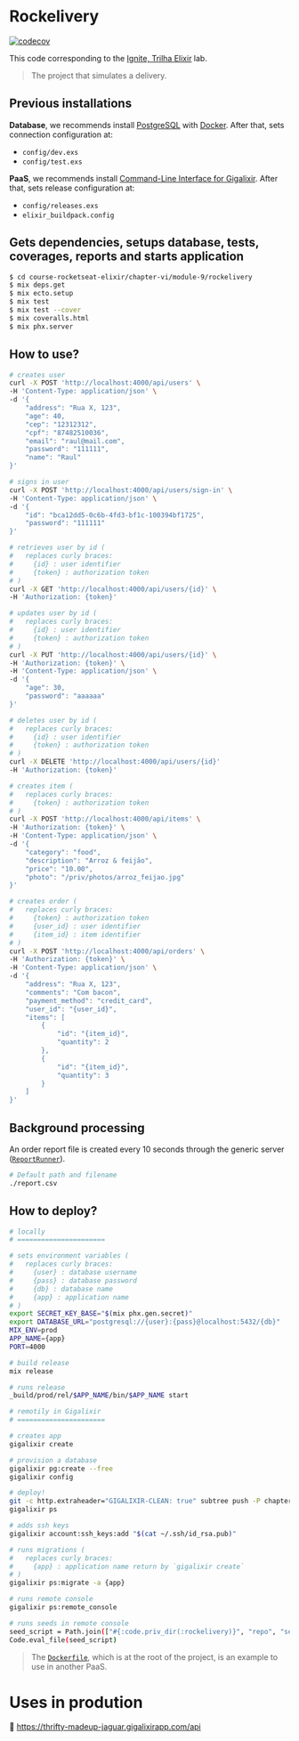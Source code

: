 # Rockelivery

[![codecov](https://codecov.io/gh/raulpe7eira/course-rocketseat-elixir/branch/main/graph/badge.svg?flag=chapter_vi-module_9-rockelivery)](https://codecov.io/gh/raulpe7eira/course-rocketseat-elixir/tree/main/chapter-vi/module-9/rockelivery)

This code corresponding to the [Ignite, Trilha Elixir](https://app.rocketseat.com.br/ignite/elixir/) lab.

> The project that simulates a delivery.

## Previous installations

**Database**, we recommends install [PostgreSQL](https://www.postgresql.org/) with [Docker](https://hub.docker.com/_/postgres). After that, sets connection configuration at:
- `config/dev.exs`
- `config/test.exs`

**PaaS**, we recommends install [Command-Line Interface for Gigalixir](https://gigalixir.readthedocs.io/en/latest/getting-started-guide.html#install-the-command-line-interface). After that, sets release configuration at:
- `config/releases.exs`
- `elixir_buildpack.config`

## Gets dependencies, setups database, tests, coverages, reports and starts application

```bash
$ cd course-rocketseat-elixir/chapter-vi/module-9/rockelivery
$ mix deps.get
$ mix ecto.setup
$ mix test
$ mix test --cover
$ mix coveralls.html
$ mix phx.server
```

## How to use?

```bash
# creates user
curl -X POST 'http://localhost:4000/api/users' \
-H 'Content-Type: application/json' \
-d '{
    "address": "Rua X, 123",
    "age": 40,
    "cep": "12312312",
    "cpf": "87482510036",
    "email": "raul@mail.com",
    "password": "111111",
    "name": "Raul"
}'

# signs in user
curl -X POST 'http://localhost:4000/api/users/sign-in' \
-H 'Content-Type: application/json' \
-d '{
    "id": "bca12dd5-0c6b-4fd3-bf1c-100394bf1725",
    "password": "111111"
}'

# retrieves user by id (
#   replaces curly braces:
#     {id} : user identifier
#     {token} : authorization token
# )
curl -X GET 'http://localhost:4000/api/users/{id}' \
-H 'Authorization: {token}'

# updates user by id (
#   replaces curly braces:
#     {id} : user identifier
#     {token} : authorization token
# )
curl -X PUT 'http://localhost:4000/api/users/{id}' \
-H 'Authorization: {token}' \
-H 'Content-Type: application/json' \
-d '{
    "age": 30,
    "password": "aaaaaa"
}'

# deletes user by id (
#   replaces curly braces:
#     {id} : user identifier
#     {token} : authorization token
# )
curl -X DELETE 'http://localhost:4000/api/users/{id}'
-H 'Authorization: {token}'

# creates item (
#   replaces curly braces:
#     {token} : authorization token
# )
curl -X POST 'http://localhost:4000/api/items' \
-H 'Authorization: {token}' \
-H 'Content-Type: application/json' \
-d '{
    "category": "food",
    "description": "Arroz & feijão",
    "price": "10.00",
    "photo": "/priv/photos/arroz_feijao.jpg"
}'

# creates order (
#   replaces curly braces:
#     {token} : authorization token
#     {user_id} : user identifier
#     {item_id} : item identifier
# )
curl -X POST 'http://localhost:4000/api/orders' \
-H 'Authorization: {token}' \
-H 'Content-Type: application/json' \
-d '{
    "address": "Rua X, 123",
    "comments": "Com bacon",
    "payment_method": "credit_card",
    "user_id": "{user_id}",
    "items": [
        {
            "id": "{item_id}",
            "quantity": 2
        },
        {
            "id": "{item_id}",
            "quantity": 3
        }
    ]
}'
```

## Background processing

An order report file is created every 10 seconds through the generic server ([`ReportRunner`](../rockelivery/lib/rockelivery/orders/report_runner.ex)).

```bash
# Default path and filename
./report.csv
```

## How to deploy?

```bash
# locally
# ======================

# sets environment variables (
#   replaces curly braces:
#     {user} : database username
#     {pass} : database password
#     {db} : database name
#     {app} : application name
# )
export SECRET_KEY_BASE="$(mix phx.gen.secret)"
export DATABASE_URL="postgresql://{user}:{pass}@localhost:5432/{db}"
MIX_ENV=prod 
APP_NAME={app}
PORT=4000

# build release
mix release

# runs release
_build/prod/rel/$APP_NAME/bin/$APP_NAME start

# remotily in Gigalixir
# ======================

# creates app
gigalixir create

# provision a database
gigalixir pg:create --free
gigalixir config

# deploy!
git -c http.extraheader="GIGALIXIR-CLEAN: true" subtree push -P chapter-vi/module-9/rockelivery/ gigalixir master
gigalixir ps

# adds ssh keys
gigalixir account:ssh_keys:add "$(cat ~/.ssh/id_rsa.pub)"

# runs migrations (
#   replaces curly braces:
#     {app} : application name return by `gigalixir create`
# )
gigalixir ps:migrate -a {app}

# runs remote console
gigalixir ps:remote_console

# runs seeds in remote console
seed_script = Path.join(["#{:code.priv_dir(:rockelivery)}", "repo", "seeds.exs"])
Code.eval_file(seed_script)
```

> The [`Dockerfile`](../rockelivery/Dockerfile), which is at the root of the project, is an example to use in another PaaS.

# Uses in prodution

:rocket: https://thrifty-madeup-jaguar.gigalixirapp.com/api
